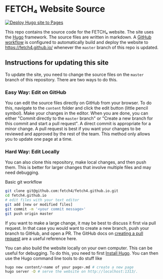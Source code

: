 # FETCH₄ Website Source

[![Deploy Hugo site to Pages](https://github.com/fetch4/fetch4.github.io/actions/workflows/hugo.yaml/badge.svg)](https://github.com/fetch4/fetch4.github.io/actions/workflows/hugo.yaml)

This repo contains the source code for the FETCH₄ website.
The site uses the [Hugo](https://gohugo.io/) framework.
The source files are written in markdown.
A [GitHub workflow](https://github.com/fet/fetch4.github.io/blob/master/.github/workflows/hugo.yaml) is configured to automatically build and deploy the website to <https://fetch4.github.io/> whenever the `master` branch of this repo is updated.

## Instructions for updating this site

To update the site, you need to change the source files on the `master` branch of this repository.
There are two ways to do this.

### Easy Way: Edit on GitHub

You can edit the source files directly on GitHub from your browser.
To do this, navigate to the `content` folder and click the edit button (little pencil symbol).
Make your changes in the editor.
When you are done, you can either "Commit directly to the `master` branch" or "Create a new branch for this commit and start a pull request".
A direct commit is appropriate for a minor change.
A pull request is best if you want your changes to be reviewed and approved by the rest of the team.
This method only allows you to update one page at a time.

### Hard Way: Edit Locally

You can also clone this repository, make local changes, and then push them.
This is better for larger changes that involve multiple files and may need debugging.

Basic git workflow
```bash
git clone git@github.com:fetch4/fetch4.github.io.git
cd fetch4.github.io
# edit files with your text editor
git add [new or modified files]
git commit -m '<your commit message>'
git push origin master
```

If you want to make a large change, it may be best to discuss it first via pull request.
In that case you would want to create a new branch, push your branch to GitHub, and open a PR.
The GitHub docs on [creating a pull request](https://docs.github.com/en/free-pro-team@latest/github/collaborating-with-issues-and-pull-requests/creating-a-pull-request) are a useful reference here.

You can also build the website locally on your own computer.
This can be useful for debugging.
To do this, you need to first [Install Hugo](https://gohugo.io/getting-started/quick-start/).
You can then use the Hugo command line tools to do stuff like
```bash
hugo new content/<name of your page>.md # create a new page
hugo server -D # serve the website on http://localhost:1313/.
```
